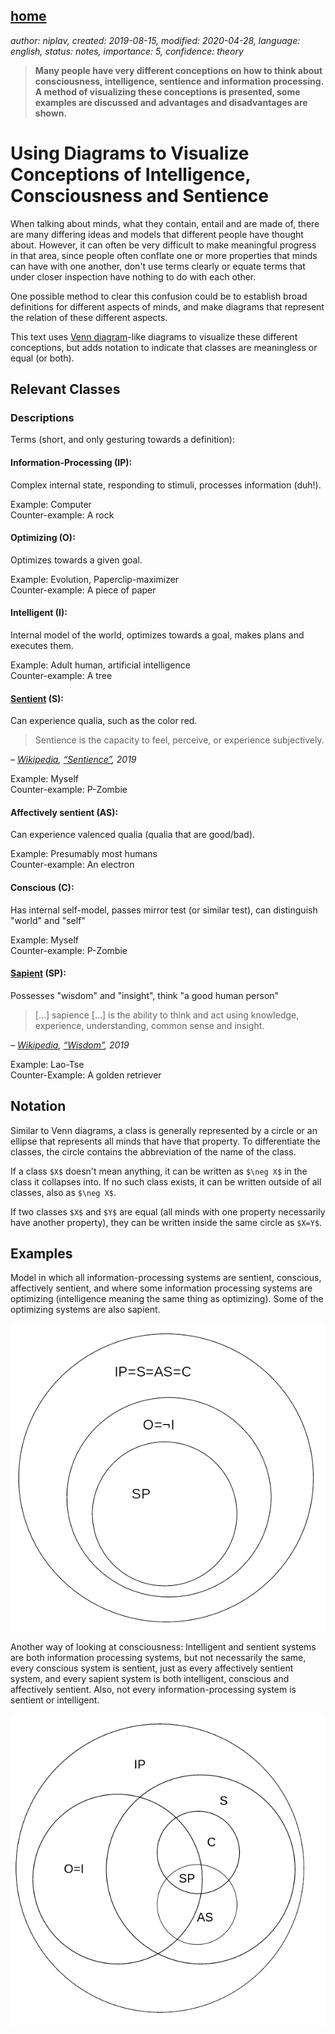 [home](./index.md)
------------------

*author: niplav, created: 2019-08-15, modified: 2020-04-28, language: english, status: notes, importance: 5, confidence: theory*

> __Many people have very different conceptions on how to think about
> consciousness, intelligence, sentience and information processing. A
> method of visualizing these conceptions is presented, some examples are
> discussed and advantages and disadvantages are shown.__

Using Diagrams to Visualize Conceptions of Intelligence, Consciousness and Sentience
=========================================================================================

<!--
"If consciousness is the thoughts and computations that an agent performs
when acting in the world, there seems to be some relationship between
sapience -- the ability to intelligently handle novel situations --
and sentience -- inner "feelings"."

https://longtermrisk.org/flavors-of-computation-are-flavors-of-consciousness/
-->

<!--TODO: links in headers are no good, move them elsewhere-->

When talking about minds, what they contain, entail and are made of,
there are many differing ideas and models that different people have
thought about. However, it can often be very difficult to make meaningful
progress in that area, since people often conflate one or more properties
that minds can have with one another, don't use terms clearly or equate
terms that under closer inspection have nothing to do with each other.

One possible method to clear this confusion could be to establish broad
definitions for different aspects of minds, and make diagrams that
represent the relation of these different aspects.

This text uses [Venn
diagram](https://en.wikipedia.org/wiki/Venn_diagram)-like diagrams to
visualize these different conceptions, but adds notation to indicate
that classes are meaningless or equal (or both).

Relevant Classes
----------------

### Descriptions

Terms (short, and only gesturing towards a definition):

#### Information-Processing (IP):

Complex internal state, responding to stimuli, processes information
(duh!).

Example: Computer  
Counter-example: A rock

#### Optimizing (O):

Optimizes towards a given goal.

Example: Evolution, Paperclip-maximizer  
Counter-example: A piece of paper

#### Intelligent (I):

Internal model of the world, optimizes towards a goal, makes plans and
executes them.

Example: Adult human, artificial intelligence  
Counter-example: A tree

#### [Sentient](https://en.wikipedia.org/wiki/Sentience) (S):

Can experience qualia, such as the color red.

> Sentience is the capacity to feel, perceive, or experience subjectively.

*– [Wikipedia](https://en.wikipedia.org/wiki/Wikipedia), [“Sentience”](https://en.wikipedia.org/wiki/Sentience), 2019*

Example: Myself  
Counter-example: P-Zombie

#### Affectively sentient (AS):

Can experience valenced qualia (qualia that are good/bad).

Example: Presumably most humans  
Counter-example: An electron

#### Conscious (C):

<!--Issue: most people seem to use "conscious" and "sentient"
interchangeably-->

Has internal self-model, passes mirror test (or similar test), can
distinguish "world" and "self"

Example: Myself  
Counter-example: P-Zombie

#### [Sapient](https://en.wikipedia.org/wiki/Sapience) (SP):

Possesses "wisdom" and "insight", think "a good human person"

> […] sapience […] is the ability to think and act using knowledge,
experience, understanding, common sense and insight.

*– [Wikipedia](https://en.wikipedia.org/wiki/Wikipedia), [“Wisdom”](https://en.wikipedia.org/wiki/Sapience), 2019*

Example: Lao-Tse  
Counter-Example: A golden retriever

Notation
--------

Similar to Venn diagrams, a class is generally represented by a circle
or an ellipse that represents all minds that have that property. To
differentiate the classes, the circle contains the abbreviation of the
name of the class.

If a class `$X$` doesn't mean anything, it can be written as `$\neg X$`
in the class it collapses into. If no such class exists, it can be
written outside of all classes, also as `$\neg X$`.

If two classes `$X$` and `$Y$` are equal (all minds with one property
necessarily have another property), they can be written inside the same
circle as `$X=Y$`.

Examples
--------

Model in which all information-processing systems are sentient, conscious,
affectively sentient, and where some information processing systems are
optimizing (intelligence meaning the same thing as optimizing). Some of
the optimizing systems are also sapient.

![Information-processing centric diagram](./img/consciousness_diagram/ip_centric.png "Information-processing centric diagram")

Another way of looking at consciousness: Intelligent and sentient systems
are both information processing systems, but not necessarily the same,
every conscious system is sentient, just as every affectively sentient
system, and every sapient system is both intelligent, conscious and
affectively sentient. Also, not every information-processing system is
sentient or intelligent.

![Diagram of a view where consciousness is a very specific thing](./img/consciousness_diagram/specific.png "Diagram of a view where consciousness is a a very specific thing")
